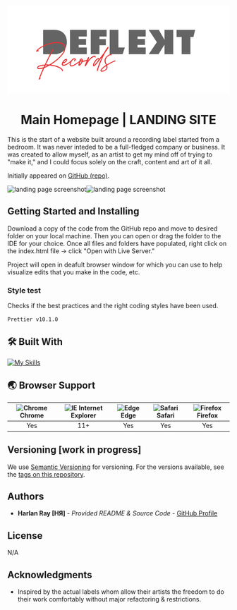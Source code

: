 <p align="center"><img src="images/DEFLEKT20-sitelogo.png" alt="Deflekt Records logo"></p>

<h1 align="center">Main Homepage | LANDING SITE</h1>

This is the start of a website built around a recording label started from a bedroom. It was never inteded to be a full-fledged company or business. It was created to allow myself, as an artist to get my mind off of trying to "make it," and I could focus solely on the craft, content and art of it all.

Initially appeared on [GitHub (repo)](https://github.com/harlanray/DeflektWEB).

![landing page screenshot](<images/Screenshot 2024-01-02 at 7.37.12 AM.png>)![landing page screenshot](<images/Screenshot 2024-01-02 at 7.38.29 AM.png>)

## Getting Started and Installing

Download a copy of the code from the GitHub repo and move to desired folder on your local machine. Then you can open or drag the folder to the IDE for your choice. Once all files and folders have populated, right click on the index.html file -> click "Open with Live Server."

Project will open in deafult browser window for which you can use to help visualize edits that you make in the code, etc.

### Style test

Checks if the best practices and the right coding styles have been used.

    Prettier v10.1.0

## 🛠️ Built With

[![My Skills](https://skillicons.dev/icons?i=html,css,bootstrap,vscode)](https://skillicons.dev)

## 🌏 Browser Support

| <img src="https://user-images.githubusercontent.com/1215767/34348387-a2e64588-ea4d-11e7-8267-a43365103afe.png" alt="Chrome" width="16px" height="16px" /> Chrome | <img src="https://user-images.githubusercontent.com/1215767/34348590-250b3ca2-ea4f-11e7-9efb-da953359321f.png" alt="IE" width="16px" height="16px" /> Internet Explorer | <img src="https://user-images.githubusercontent.com/1215767/34348380-93e77ae8-ea4d-11e7-8696-9a989ddbbbf5.png" alt="Edge" width="16px" height="16px" /> Edge | <img src="https://user-images.githubusercontent.com/1215767/34348394-a981f892-ea4d-11e7-9156-d128d58386b9.png" alt="Safari" width="16px" height="16px" /> Safari | <img src="https://user-images.githubusercontent.com/1215767/34348383-9e7ed492-ea4d-11e7-910c-03b39d52f496.png" alt="Firefox" width="16px" height="16px" /> Firefox |
| :---------: | :---------: | :---------: | :---------: | :---------: |
| Yes | 11+ | Yes | Yes | Yes |

## Versioning [work in progress]

We use [Semantic Versioning](http://semver.org/) for versioning. For the versions available, see the [tags on this repository](https://github.com/harlanray/DeflektWEB/releases).

## Authors

  - **Harlan Ray [HЯ]** - *Provided README & Source Code* -
    [GitHub Profile](https://github.com/harlanray)

## License

N/A

## Acknowledgments

  - Inspired by the actual labels whom allow their artists the freedom to do their work comfortably without major refactoring & restrictions.